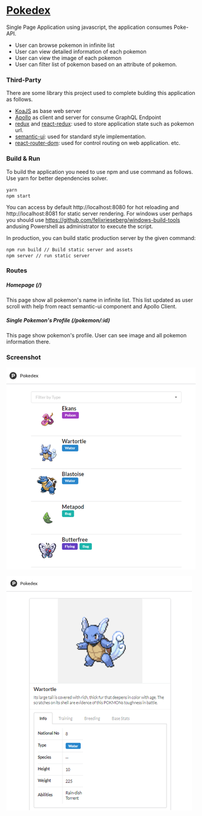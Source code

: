 # [Pokedex](https://pokedex-portal.herokuapp.com)

Single Page Application using javascript, the application consumes Poke-API.
- User can browse pokemon in infinite list
- User can view detailed information of each pokemon
- User can view the image of each pokemon
- User can filter list of pokemon based on an attribute of pokemon.

### Third-Party
There  are some library this project used to complete bulding this application as follows.

- [KoaJS](koajs.com) as base web server
- [Apollo](dev.apollodata.com/react/) as client and server for consume GraphQL Endpoint
- [redux](https://www.npmjs.com/package/redux) and [react-redux](https://www.npmjs.com/package/react-redux): used to store application state such as pokemon url.
- [semantic-ui](https://react.semantic-ui.com): used for standard style implementation.
- [react-router-dom](https://www.npmjs.com/package/react-router-dom): used for control routing on web application.
etc.

### Build & Run
To build the application you need to use npm and use command as follows. Use yarn for better dependencies solver.
```{engine='sh'}
yarn
npm start
```
You can access by default http://localhost:8080 for hot reloading and http://localhost:8081 for static server rendering. For windows user perhaps you should use https://github.com/felixrieseberg/windows-build-tools andusing Powershell as administrator to execute the script.

In production, you can build static production server by the given command:
```{engine='sh'}
npm run build // Build static server and assets
npm server // run static server
```

### Routes
##### Homepage (/)
This page show all pokemon's name in infinite list. This list updated as user scroll with help from react semantic-ui component and Apollo Client.
##### Single Pokemon's Profile (/pokemon/:id)
This page show pokemon's profile. User can see image and all pokemon information there.

### Screenshot
![N|Solid](https://github.com/mfikria/pokedex/raw/master/static/home.png)

![N|Solid](https://github.com/mfikria/pokedex/raw/master/static/detail.png)
